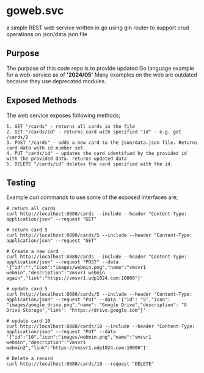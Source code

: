 # goweb.svc
a simple REST web service written in go using gin router to support crud operations on json/data.json file



## Purpose
The purpose of this code repo is to provide updated Go language example for a web-service as of **'2024/05'**
Many examples on the web are outdated because they use deprecated modules.

## Exposed Methods
The web service exposes following methods;
```
1. GET "/cards" - returns all cards in the file
2. GET "/cards/id" - returns card with specified "id" - e.g. get /cards/2
3. POST "/cards" - adds a new card to the json/data.json file. Returns card data with id number set.
4. PUT "cards/id" - updates the card identified by the provided id with the provided data. returns updated data
5. DELETE "/cards/id" deletes the card specified with the id.
```

## Testing
Example curl commands to use some of the exposed interfaces are;
```
# return all cards
curl http://localhost:8080/cards --include --header "Content-Type: application/json" --request "GET"

# return card 5
curl http://localhost:8080/cards/5 --include --header "Content-Type: application/json" --request "GET"

# Create a new card
curl http://localhost:8080/cards --include --header "Content-Type: application/json" --request "POST" --data '{"id":"","icon":"images/webmin.png","name":"vmsvr1 webmin","description":"Vmsvr1 webmin again","link":"https://vmsvr1.udp1024.com:10000"}'

# update card 5
curl http://localhost:8080/cards/5 --include --header "Content-Type: application/json" --request "PUT" --data '{"id": "5","icon": "images/google_drive.png","name": "Google Drive","description": "G Drive Storage","link": "https://drive.google.com"}'

# update card 10
curl http://localhost:8080/cards/10 --include --header "Content-Type: application/json" --request "PUT" --data '{"id":"10","icon":"images/webmin.png","name":"vmsvr1 webmin","description":"Vmsvr1 webmin2","link":"https://vmsvr1.udp1024.com:10000"}'

# Delete a record
curl http://localhost:8080/cards/10 --request "DELETE"

```

